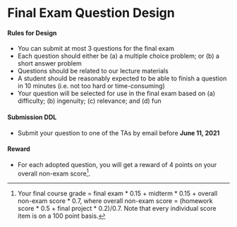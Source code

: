 # Final Exam Question Design

#### Rules for Design

- You can submit at most 3 questions for the final exam
- Each question should either be (a) a multiple choice problem; or (b) a short answer problem
- Questions should be related to our lecture materials
- A student should be reasonably expected to be able to finish a question in 10 minutes (i.e. not too hard or time-consuming)
- Your question will be selected for use in the final exam based on (a) difficulty; (b) ingenuity; (c) relevance; and (d) fun

#### Submission DDL

- Submit your question to one of the TAs by email before **June 11, 2021**

#### Reward

- For each adopted question, you will get a reward of 4 points on your overall non-exam score[^1].

[^1]: Your final course grade = final exam * 0.15 + midterm * 0.15 + overall non-exam score * 0.7, where overall non-exam score = (homework score * 0.5 + final project * 0.2)/0.7. Note that every individual score item is on a 100 point basis. 
